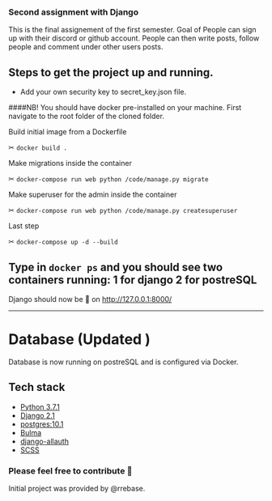 ### Second assignment with Django
This is the final assignement of the first semester. Goal of
People can sign up with their discord or github account.
People can then write posts, follow people and comment under other users posts.

## Steps to get the project up and running.
* Add your own security key to secret_key.json file.

####NB! You should have docker pre-installed on your machine.
First navigate to the root folder of the cloned folder.

Build initial image from a Dockerfile

✂ `docker build .`

Make migrations inside the container

✂ `docker-compose run web python /code/manage.py migrate`

Make superuser for the admin inside the container

✂ `docker-compose run web python /code/manage.py createsuperuser`

Last step

✂ `docker-compose up -d --build`

Type in `docker ps` and you should see two containers running:
    1 for django
    2 for postreSQL
---

Django should now be 🏃 on  http://127.0.0.1:8000/

---
# Database (Updated )
Database is now running on postreSQL and is configured via Docker.

## Tech stack
* [Python 3.7.1](https://www.python.org/)
* [Django 2.1](https://www.djangoproject.com/)
* [postgres:10.1](https://www.postgresql.org/)
* [Bulma](https://bulma.io/)
* [django-allauth](https://github.com/pennersr/django-allauth)
* [SCSS](https://sass-lang.com/)

### Please feel free to contribute 🙏

Initial project was provided by @rrebase.
